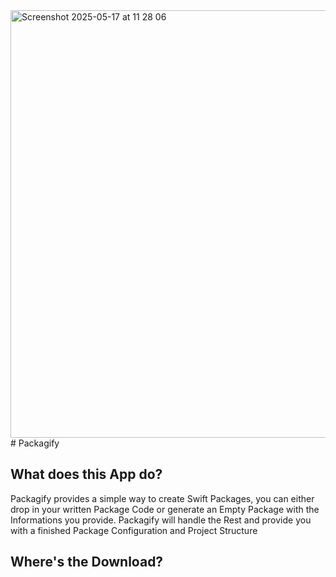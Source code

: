 <img width="684" alt="Screenshot 2025-05-17 at 11 28 06" src="https://github.com/user-attachments/assets/04f90b59-6bc5-460f-a6b0-f95032c575d6" />
#  Packagify


## What does this App do?
Packagify provides a simple way to create Swift Packages, you can either drop in your written Package Code or generate an Empty Package with the Informations you provide. Packagify will handle the Rest and provide you with a finished Package Configuration and Project Structure

## Where's the Download?
